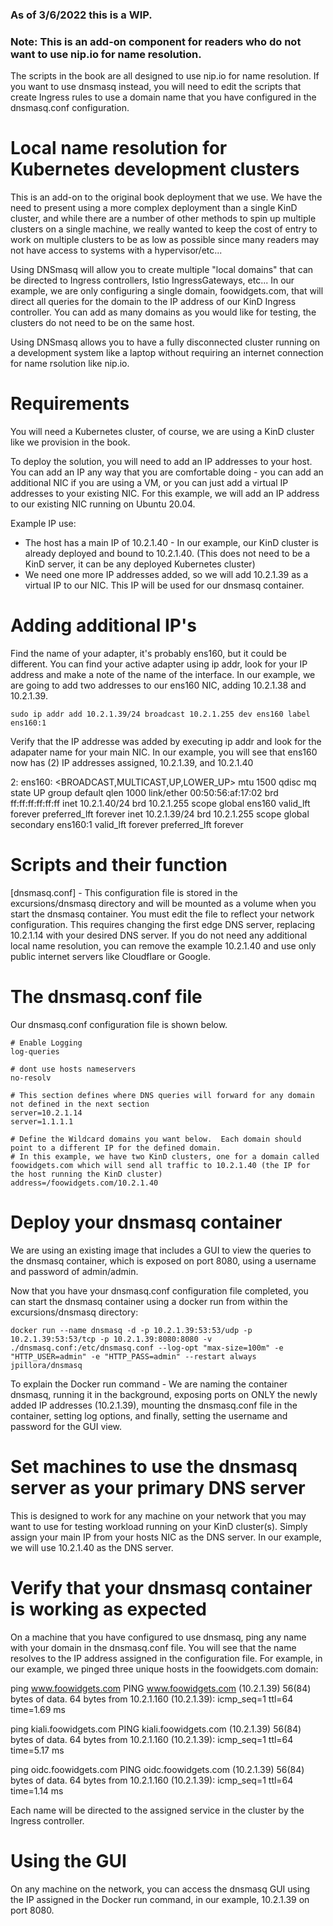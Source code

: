 ### As of 3/6/2022 this is a WIP.
### Note: This is an add-on component for readers who do not want to use nip.io for name resolution.  


The scripts in the book are all designed to use nip.io for name resolution.  If you want to use dnsmasq instead, you will need to edit the scripts that create Ingress rules to use a domain name that you have configured in the dnsmasq.conf configuration.

# Local name resolution for Kubernetes development clusters

This is an add-on to the original book deployment that we use.  We have the need to present using a more complex deployment than a single KinD cluster, and while there are a number of other methods to spin up multiple clusters on a single machine, we really wanted to keep the cost of entry to work on multiple clusters to be as low as possible since many readers may not have access to systems with a hypervisor/etc...

Using DNSmasq will allow you to create multiple "local domains" that can be directed to Ingress controllers, Istio IngressGateways, etc... In our example, we are only configuring a single domain, foowidgets.com, that will direct all queries for the domain to the IP address of our KinD Ingress controller.  You can add as many domains as you would like for testing, the clusters do not need to be on the same host.

Using DNSmasq allows you to have a fully disconnected cluster running on a development system like a laptop without requiring an internet connection for name rsolution like nip.io.
  
# Requirements

You will need a Kubernetes cluster, of course, we are using a KinD cluster like we provision in the book.

To deploy the solution, you will need to add an IP addresses to your host.  You can add an IP any way that you are comfortable doing - you can add an additional NIC if you are using a VM, or you can just add a virtual IP addresses to your existing NIC.  For this example, we will add an IP address to our existing NIC running on Ubuntu 20.04.

Example IP use:

-  The host has a main IP of 10.2.1.40 - In our example, our KinD cluster is already deployed and bound to 10.2.1.40.
   (This does not need to be a KinD server, it can be any deployed Kubernetes cluster)
-  We need one more IP addresses added, so we will add 10.2.1.39 as a virtual IP to our NIC.  This IP will be used for our dnsmasq container.

# Adding additional IP's

Find the name of your adapter, it's probably ens160, but it could be different.  You can find your active adapter using ip addr, look for your IP address and make a note of the name of the interface.  In our example, we are going to add two addresses to our ens160 NIC, adding 10.2.1.38 and 10.2.1.39.
```
sudo ip addr add 10.2.1.39/24 broadcast 10.2.1.255 dev ens160 label ens160:1
```

Verify that the IP addresse was added by executing ip addr and look for the adapater name for your main NIC.  In our example, you will see that ens160 now has (2) IP addresses assigned, 10.2.1.39, and 10.2.1.40

2: ens160: <BROADCAST,MULTICAST,UP,LOWER_UP> mtu 1500 qdisc mq state UP group default qlen 1000
    link/ether 00:50:56:af:17:02 brd ff:ff:ff:ff:ff:ff
    inet 10.2.1.40/24 brd 10.2.1.255 scope global ens160
       valid_lft forever preferred_lft forever
    inet 10.2.1.39/24 brd 10.2.1.255 scope global secondary ens160:1
       valid_lft forever preferred_lft forever

# Scripts and their function

[dnsmasq.conf] - This configuration file is stored in the excursions/dnsmasq directory and will be mounted as a volume when you start the dnsmasq container.  You must edit the file to reflect your network configuration.  This requires changing the first edge DNS server, replacing 10.2.1.14 with your desired DNS server.  If you do not need any additional local name resolution, you can remove the example 10.2.1.40 and use only public internet servers like Cloudflare or Google.

# The dnsmasq.conf file

Our dnsmasq.conf configuration file is shown below.
```
# Enable Logging
log-queries

# dont use hosts nameservers
no-resolv

# This section defines where DNS queries will forward for any domain not defined in the next section
server=10.2.1.14
server=1.1.1.1

# Define the Wildcard domains you want below.  Each domain should point to a different IP for the defined domain.
# In this example, we have two KinD clusters, one for a domain called foowidgets.com which will send all traffic to 10.2.1.40 (the IP for the host running the KinD cluster)
address=/foowidgets.com/10.2.1.40
```

# Deploy your dnsmasq container

We are using an existing image that includes a GUI to view the queries to the dnsmasq container, which is exposed on port 8080, using a username and password of admin/admin.

Now that you have your dnsmasq.conf configuration file completed, you can start the dnsmasq container using a docker run from within the excursions/dnsmasq directory:

```
docker run --name dnsmasq -d -p 10.2.1.39:53:53/udp -p 10.2.1.39:53:53/tcp -p 10.2.1.39:8080:8080 -v ./dnsmasq.conf:/etc/dnsmasq.conf --log-opt "max-size=100m" -e "HTTP_USER=admin" -e "HTTP_PASS=admin" --restart always jpillora/dnsmasq
```

To explain the Docker run command - We are naming the container dnsmasq, running it in the background, exposing ports on ONLY the newly added IP addresses (10.2.1.39), mounting the dnsmasq.conf file in the container, setting log options, and finally, setting the username and password for the GUI view.

# Set machines to use the dnsmasq server as your primary DNS server

This is designed to work for any machine on your network that you may want to use for testing workload running on your KinD cluster(s).  Simply assign your main IP from your hosts NIC as the DNS server.  In our example, we will use 10.2.1.40 as the DNS server.

# Verify that your dnsmasq container is working as expected

On a machine that you have configured to use dnsmasq, ping any name with your domain in the dnsmasq.conf file.  You will see that the name resolves to the IP address assigned in the configuration file.  For example, in our example, we pinged three unique hosts in the foowidgets.com domain:

ping www.foowidgets.com
PING www.foowidgets.com (10.2.1.39) 56(84) bytes of data.
64 bytes from 10.2.1.160 (10.2.1.39): icmp_seq=1 ttl=64 time=1.69 ms

ping kiali.foowidgets.com
PING kiali.foowidgets.com (10.2.1.39) 56(84) bytes of data.
64 bytes from 10.2.1.160 (10.2.1.39): icmp_seq=1 ttl=64 time=5.17 ms

ping oidc.foowidgets.com
PING oidc.foowidgets.com (10.2.1.39) 56(84) bytes of data.
64 bytes from 10.2.1.160 (10.2.1.39): icmp_seq=1 ttl=64 time=1.14 ms

Each name will be directed to the assigned service in the cluster by the Ingress controller.

# Using the GUI

On any machine on the network, you can access the dnsmasq GUI using the IP assigned in the Docker run command, in our example, 10.2.1.39 on port 8080.

